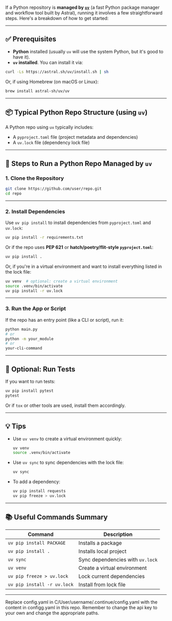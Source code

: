 If a Python repository is **managed by [`uv`](https://github.com/astral-sh/uv)** (a fast Python package manager and workflow tool built by Astral), running it involves a few straightforward steps. Here's a breakdown of how to get started:

---

## ✅ Prerequisites

- **Python** installed (usually `uv` will use the system Python, but it's good to have it).
- **`uv` installed**. You can install it via:

```bash
curl -Ls https://astral.sh/uv/install.sh | sh
```

Or, if using Homebrew (on macOS or Linux):

```bash
brew install astral-sh/uv/uv
```

---

## 📦 Typical Python Repo Structure (using `uv`)

A Python repo using `uv` typically includes:

- A `pyproject.toml` file (project metadata and dependencies)
- A `uv.lock` file (dependency lock file)

---

## 🚀 Steps to Run a Python Repo Managed by `uv`

### 1. **Clone the Repository**

```bash
git clone https://github.com/user/repo.git
cd repo
```

---

### 2. **Install Dependencies**

Use `uv pip install` to install dependencies from `pyproject.toml` and `uv.lock`:

```bash
uv pip install -r requirements.txt
```

Or if the repo uses **PEP 621** or **hatch/poetry/flit-style `pyproject.toml`**:

```bash
uv pip install .
```

Or, if you're in a virtual environment and want to install everything listed in the lock file:

```bash
uv venv  # optional: create a virtual environment
source .venv/bin/activate
uv pip install -r uv.lock
```

---

### 3. **Run the App or Script**

If the repo has an entry point (like a CLI or script), run it:

```bash
python main.py
# or
python -m your_module
# or
your-cli-command
```

---

## 🧪 Optional: Run Tests

If you want to run tests:

```bash
uv pip install pytest
pytest
```

Or if `tox` or other tools are used, install them accordingly.

---

## 💡 Tips

- Use `uv venv` to create a virtual environment quickly:
  
  ```bash
  uv venv
  source .venv/bin/activate
  ```

- Use `uv sync` to sync dependencies with the lock file:

  ```bash
  uv sync
  ```

- To add a dependency:

  ```bash
  uv pip install requests
  uv pip freeze > uv.lock
  ```

---

## 📚 Useful Commands Summary

| Command | Description |
|--------|-------------|
| `uv pip install PACKAGE` | Installs a package |
| `uv pip install .` | Installs local project |
| `uv sync` | Sync dependencies with `uv.lock` |
| `uv venv` | Create a virtual environment |
| `uv pip freeze > uv.lock` | Lock current dependencies |
| `uv pip install -r uv.lock` | Install from lock file |

---

Replace config.yaml in C/User/username/.continue/config.yaml with the content in configg.yaml in this repo. Remember to change the api key to your own and change the appropriate paths.